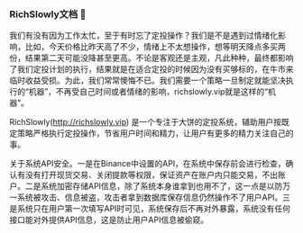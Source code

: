 ### RichSlowly文档 👋

<!--
**richslowly/richslowly** is a ✨ _special_ ✨ repository because its `README.md` (this file) appears on your GitHub profile.

Here are some ideas to get you started:

- 🔭 I’m currently working on ...
- 🌱 I’m currently learning ...
- 👯 I’m looking to collaborate on ...
- 🤔 I’m looking for help with ...
- 💬 Ask me about ...
- 📫 How to reach me: ...
- 😄 Pronouns: ...
- ⚡ Fun fact: ...
-->

我们有没有因为工作太忙，至于有时忘了定投操作？我们是不是遇到过情绪化影响，比如，今天价格比昨天高了不少，情绪上不太想操作，想等明天降点多买两份，结果第二天可能没降甚至更高。不论是客观还是主观，凡此种种，最终都影响了我们定投计划的执行，结果就是在适合定投的时候因为没有买够标的，在牛市来临时收益受损。为此，我们常常懊悔不已。我们需要一个策略一旦制定就能坚决执行的“机器”，不再受自己时间或者情绪的影响，richslowly.vip就是这样的“机器”。

RichSlowly(http://richslowly.vip) 是一个专注于大饼的定投系统，辅助用户按既定策略严格执行定投操作，节省用户时间和精力，让用户有更多的精力关注自己的事。


关于系统API安全。一是在Binance中设置的API，在系统中保存前会进行检查，确认有没有打开现货交易、关闭提款等权限，保证资产在账户内只能交易，不出账户。二是系统加密存储API信息，除了系统本身谁拿到也用不了，这一点是以防万一系统被攻击、信息被盗，攻击者拿到数据库保存信息仍然操作不了用户API。三是系统只在用户第一次填写API时可见，系统保存后不再对外暴露，系统没有任何接口能对外提供API信息，这是防止用户API信息被偷窥。 


